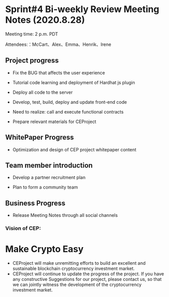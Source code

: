 # Sprint#4  Bi-weekly Review Meeting Notes (2020.8.28)

Meeting time: 2 p.m. PDT

Attendees:：McCart、Alex、Emma、Henrik、lrene



## Project progress

- Fix the BUG that affects the user experience

- Tutorial code learning and deployment of Hardhat js plugin

- Deploy all code to the server

- Develop, test, build, deploy and update front-end code

- Need to realize: call and execute functional contracts

- Prepare relevant materials for CEProject

  

##  **WhitePaper Progress**

- Optimization and design of CEP project whitepaper content

  

##  Team member introduction

- Develop a partner recruitment plan

- Plan to form a community team

  

##  Business Progress

- Release Meeting Notes through all social channels



### Vision of CEP:

# Make Crypto Easy

- CEProject will make unremitting efforts to build an excellent and sustainable blockchain cryptocurrency investment market.
- CEProject will continue to update the progress of the project. If you have any constructive Suggestions for our project, please contact us, so that we can jointly witness the development of the cryptocurrency investment market.